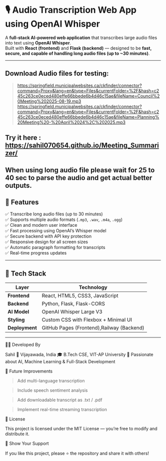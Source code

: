 # 🎙️ Audio Transcription Web App using OpenAI Whisper

A **full-stack AI-powered web application** that transcribes large audio files into text using **OpenAI Whisper**.  
Built with **React (frontend)** and **Flask (backend)** — designed to be **fast, secure, and capable of handling long audio files (up to ~30 minutes)**.

---

## Download Audio files for testing: 
>https://springfield.municipalwebsites.ca/ckfinder/connector?command=Proxy&lang=en&type=Files&currentFolder=%2F&hash=c245c263ce0eced480effe66bbede6b4d46c15ae&fileName=Council%20Meeting%202025-08-19.mp3
>https://springfield.municipalwebsites.ca/ckfinder/connector?command=Proxy&lang=en&type=Files&currentFolder=%2F&hash=c245c263ce0eced480effe66bbede6b4d46c15ae&fileName=Planning%20Meeting%20-%20Aoril%2024%2C%202025.mp3
## Try it here : https://sahil070654.github.io/Meeting_Summarizer/

## When using long audio file please wait for 25 to 40 sec to parse the audio and get actual better outputs.


## 🚀 Features

✅ Transcribe long audio files (up to 30 minutes)  
✅ Supports multiple audio formats (`.mp3`, `.wav`, `.m4a`, `.ogg`)  
✅ Clean and modern user interface  
✅ Fast processing using OpenAI’s Whisper model  
✅ Secure backend with API key protection  
✅ Responsive design for all screen sizes  
✅ Automatic paragraph formatting for transcripts  
✅ Real-time progress updates  

---

## 🧠 Tech Stack

| Layer          | Technology |
|----------------|----------------------|
| **Frontend**   | React, HTML5, CSS3, JavaScript |
| **Backend**    | Python, Flask, Flask-CORS |
| **AI Model**   | OpenAI Whisper Large V3 |
| **Styling**    | Custom CSS with Flexbox + Minimal UI |
| **Deployment** | GitHub Pages (Frontend),Railway (Backend) |

---


🧑‍💻 Developed By

Sahil
📍 Vijayawada, India
🎓 B.Tech CSE, VIT-AP University
💬 Passionate about AI, Machine Learning & Full-Stack Development

🧰 Future Improvements

> Add multi-language transcription

> Include speech sentiment analysis

> Add downloadable transcript as .txt / .pdf

> Implement real-time streaming transcription

📜 License

This project is licensed under the MIT License — you’re free to modify and distribute it.

🌟 Show Your Support

If you like this project, please ⭐ the repository and share it with others!
